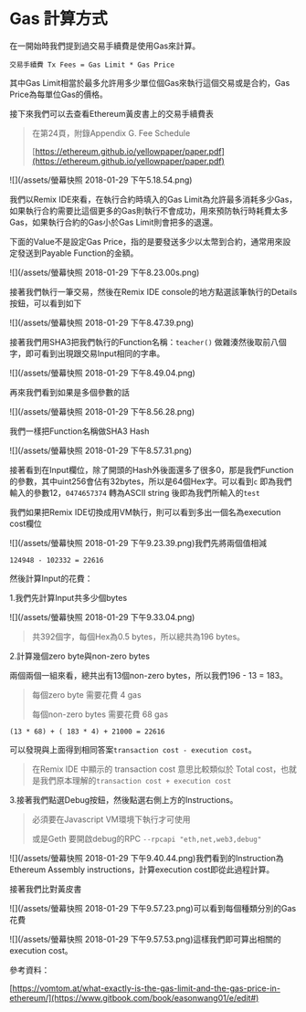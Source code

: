 

# Gas 計算方式

在一開始時我們提到過交易手續費是使用Gas來計算。

```
交易手續費 Tx Fees = Gas Limit * Gas Price
```

其中Gas Limit相當於最多允許用多少單位個Gas來執行這個交易或是合約，Gas Price為每單位Gas的價格。

接下來我們可以去查看Ethereum黃皮書上的交易手續費表

> 在第24頁，附錄Appendix G. Fee Schedule
>
> [https://ethereum.github.io/yellowpaper/paper.pdf](https://ethereum.github.io/yellowpaper/paper.pdf)

![](/assets/螢幕快照 2018-01-29 下午5.18.54.png)

我們以Remix IDE來看，在執行合約時填入的Gas Limit為允許最多消耗多少Gas，如果執行合約需要比這個更多的Gas則執行不會成功，用來預防執行時耗費太多Gas，如果執行合約的Gas小於Gas Limit則會把多的退還。

下面的Value不是設定Gas Price，指的是要發送多少以太幣到合約，通常用來設定發送到Payable Function的金額。

![](/assets/螢幕快照 2018-01-29 下午8.23.00s.png)

接著我們執行一筆交易，然後在Remix IDE console的地方點選該筆執行的Details按鈕，可以看到如下

![](/assets/螢幕快照 2018-01-29 下午8.47.39.png)

接著我們用SHA3把我們執行的Function名稱：`teacher()` 做雜湊然後取前八個字，即可看到出現跟交易Input相同的字串。

![](/assets/螢幕快照 2018-01-29 下午8.49.04.png)

再來我們看到如果是多個參數的話

![](/assets/螢幕快照 2018-01-29 下午8.56.28.png)

我們一樣把Function名稱做SHA3 Hash

![](/assets/螢幕快照 2018-01-29 下午8.57.31.png)

接著看到在Input欄位，除了開頭的Hash外後面還多了很多0，那是我們Function的參數，其中uint256會佔有32bytes，所以是64個Hex字。可以看到`c` 即為我們輸入的參數12，`0474657374` 轉為ASCII string 後即為我們所輸入的`test`

我們如果把Remix IDE切換成用VM執行，則可以看到多出一個名為execution cost欄位

![](/assets/螢幕快照 2018-01-29 下午9.23.39.png)我們先將兩個值相減

```
124948 - 102332 = 22616
```

然後計算Input的花費：

1.我們先計算Input共多少個bytes

![](/assets/螢幕快照 2018-01-29 下午9.33.04.png)

> 共392個字，每個Hex為0.5 bytes，所以總共為196 bytes。

2.計算幾個zero byte與non-zero bytes

兩個兩個一組來看，總共出有13個non-zero bytes，所以我們196 - 13 = 183。

> 每個zero byte 需要花費 4 gas
>
> 每個non-zero bytes 需要花費 68 gas

```
(13 * 68) + ( 183 * 4) + 21000 = 22616
```

可以發現與上面得到相同答案`transaction cost - execution cost`。

> 在Remix IDE 中顯示的 transaction cost 意思比較類似於 Total cost，也就是我們原本理解的`transaction cost + execution cost`

3.接著我們點選Debug按鈕，然後點選右側上方的Instructions。

> 必須要在Javascript VM環境下執行才可使用
>
> 或是Geth 要開啟debug的RPC `--rpcapi "eth,net,web3,debug"`

![](/assets/螢幕快照 2018-01-29 下午9.40.44.png)我們看到的Instruction為Ethereum Assembly instructions，計算execution cost即從此過程計算。

接著我們比對黃皮書

![](/assets/螢幕快照 2018-01-29 下午9.57.23.png)可以看到每個種類分別的Gas花費

![](/assets/螢幕快照 2018-01-29 下午9.57.53.png)這樣我們即可算出相關的execution cost。





參考資料：

[https://vomtom.at/what-exactly-is-the-gas-limit-and-the-gas-price-in-ethereum/](https://www.gitbook.com/book/easonwang01/e/edit#)

